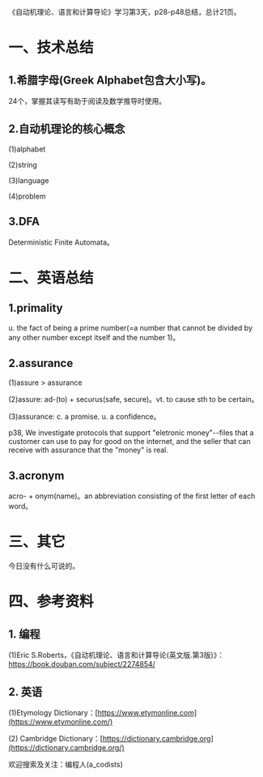 《自动机理论、语言和计算导论》学习第3天，p28-p48总结，总计21页。

# 一、技术总结

## 1.希腊字母(Greek Alphabet包含大小写)。

24个，掌握其读写有助于阅读及数学推导时使用。

## 2.自动机理论的核心概念

(1)alphabet

(2)string

(3)language

(4)problem

## 3.DFA

Deterministic Finite Automata。

# 二、英语总结

## 1.primality

u. the fact of being a prime number(=a number that cannot be divided by any other number except itself and the number 1)。

## 2.assurance

(1)assure > assurance

(2)assure: ad-(to) + securus(safe, secure)。vt. to cause sth to be certain。

(3)assurance: c. a promise. u. a confidence。

p38, We investigate protocols that support "eletronic money"--files that a customer can use to pay for good on the internet, and the seller that can receive with assurance that the "money" is real.

## 3.acronym

acro- + onym(name)。an abbreviation consisting of the first letter of each word。

# 三、其它

今日没有什么可说的。

# 四、参考资料

## 1. 编程

(1)Eric S.Roberts，《自动机理论、语言和计算导论(英文版.第3版)》：https://book.douban.com/subject/2274854/

## 2. 英语

(1)Etymology Dictionary：[https://www.etymonline.com](https://www.etymonline.com/)

(2) Cambridge  Dictionary：[https://dictionary.cambridge.org](https://dictionary.cambridge.org/)


欢迎搜索及关注：编程人(a_codists)
